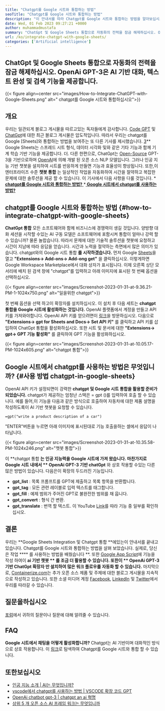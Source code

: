 ```yaml
---
title: "Chatgpt를 Google 시트와 통합하는 방법" 
seoTitle: "Chatgpt를 Google 시트와 통합하는 방법" 
description: "이 안내서를 따라 Chatgpt를 Google 시트와 통합하는 방법을 알아보십시오. Chatgpt라는 인공 지능 기반 챗봇으로 시트를 풍요롭게하십시오." 
date: Wed, 01 Feb 2023 09:27:21 +0000
author: muhammadmustafa
summary: "ChatGpt 및 Google Sheets 통합으로 자동화의 전력을 잠금 해제하십시오. OpenAi GPT-3은 AI 기반 대화, 텍스트 완료 및 amp를 제공합니다. 검색 기능." 
url: /ko/integrate-chatgpt-with-google-sheets/
categories: ['Artificial intelligence']
---
```


## ChatGpt 및 Google Sheets 통합으로 자동화의 전력을 잠금 해제하십시오. OpenAi GPT-3은 AI 기반 대화, 텍스트 완성 및 검색 기능을 제공합니다.

{{< figure align=center src="images/How-to-Integrate-ChatGPT-with-Google-Sheets.png" alt=" chatgpt를 Google 시트와 통합하십시오">}}


## 개요
우리는 일관되게 블로그 게시물을 따르고있는 독자들에게 감사합니다. [Code GPT][1] 및 [ChatGpt][2]에 대한 최근 블로그 게시물은 압도적입니다. 따라서 우리는 chatgpt를 Google [Sheets]와 통합하는 방법을 보여주는 또 다른 기사를 제시했습니다. [3]** Google Sheets는 스프레드 시트 형식, 데이터 시각화 및와 같은 기타 기능과 함께 기계 학습 기반 기능을 제공합니다. 더. 다른 한편으로, ChatGpt는 [Open-Source][4] GPT-3을 기반으로하며 [OpenAI][5]에 의해 개발 된 오픈 소스 NLP 모델입니다.
그러나 인공 지능 기반 챗봇을 설치하여 시트를 반응하게 만들면 기능과 효율성이 향상됩니다. 또한,이 엔터프라이즈 수준  **챗봇 통합** 는 일상적인 작업을 자동화하여 시간을 절약하고 복잡한 문제에 대한 솔루션을 제공 할 수 있습니다.
이 기사에서 다음 사항을 다룰 것입니다.
  *[ **chatgpt를 Google 시트와 통합하는 방법?** ][6]
  *[ **Google 시트에서 chatgpt를 사용하는 방법?** ][7]

## chatgpt를 Google 시트와 통합하는 방법   {#how-to-integrate-chatgpt-with-google-sheets}
**ChatGpt 통합** 모든 소프트웨어와 함께 비즈니스에 경쟁력이 생길 것입니다. 양방향 대화 세션을 시작할 수있는 AI 구동 모델은 소프트웨어에 포함시켜 통합이 얼마나 강력 할 수 있습니까? 물론 놀랍습니다. 따라서 문제에 대한 기술적 솔루션을 챗봇에 요청하고 시간이 지남에 따라 응답을 얻습니다. 시간과 노력을 절약하는 측면에서 많은 의미가 있습니다.
chatgpt와의 Google 시트 통합 **를 시작하겠습니다.**
먼저 Google [Sheets][3]을 열고 **"Extensions-> Add-ons-> Add-ong get"** 을 클릭하십시오. 이렇게하면 Google Workspace Marketplace에서 대화 상자가 표시됩니다. 이제 오른쪽 상단 모서리에 배치 된 검색 창에 "chatgpt"를 입력하고 아래 이미지에 표시된 첫 번째 옵션을 선택하십시오.

{{< figure align=center src="images/Screenshot-2023-01-31-at-9.36.21-PM-1-1024x750.png" alt="일을위한 chatgpt">}}

첫 번째 옵션을 선택 하고이 확장자를 설치하십시오. 이 설치 후 다음 세트는  **chatgpt 통합을 Google 시트에 활성화하는 것입니다.** 
OpenAI 플랫폼에서 계정을 만들고 API 키를 가져와야합니다. OpenAI API 키를 얻으려면이 [링크][1]을 방문하십시오.
다음으로  **"Extensions-> gpt for Sheets and Docs-> Set API 키"** 를 클릭하고 API 키를 삽입하여 ChatGpt 통합을 활성화하십시오. 또한 시트 및 문서에 대한 **"Extensions-> gpt-> GPT 기능 활성화"** 를 클릭하여 GPT 기능을 활성화하십시오.

{{< figure align=center src="images/Screenshot-2023-01-31-at-10.05.17-PM-1024x605.png" alt="chatgpt 통합">}}


## Google 시트에서 chatgpt를 사용하는 방법은 무엇입니까?   {#사용 방법 chatgpt-in-google-sheets}
OpenAI API 키가 설정되면이 강력한  **chatgpt 및 Google 시트 통합을 활용할 준비가되었습니다.**  chatgpt가 제공하는 엄청난 스택은 = gpt ()를 입력하여 호출 할 수 있습니다.
예를 들어,이 기능을 다음과 같은 방식으로 호출하여 자동차에 대한 제품 설명을 작성하도록이 AI 기반 챗봇을 요청할 수 있습니다.
```
=gpt("write a product description of a car")
```
"ENTER"버튼을 누르면 아래 이미지에 표시된대로 기능 호출을하는 셀에서 응답이 나타납니다.

{{< figure align=center src="images/Screenshot-2023-01-31-at-10.35.58-PM-1024x246.png" alt="챗봇 통합">}}

이 **chatgpt 통합 **는 인공 지능력을 Google 시트에 가져 왔습니다. 마찬가지로 Google 시트 내에서 ** OpenAi GPT-3 기반 chatGpt** 와 상호 작용할 수있는 다른 많은 방법이 있습니다.
다음은이 확장의 두드러진 기능입니다.
  * **gpt_list**  : 목록 프롬프트를 GPT에 제출하고 목록 항목을 반환합니다.
  * **gpt_tag**  : 모든 관련 레이블로 입력 텍스트를 태그합니다.
  * **gpt_fill**  : 예제 범위가 주어진 GPT로 불완전한 범위를 채 웁니다.
  * **gpt_convert**  : 형식 간 변환.
  * **gpt_translate**  : 번역 할 텍스트.
이 YouTube [Link][8]를 따라 기능 중 일부를 확인하십시오.

## 결론
우리는 **Google Sheets Integration 및 Chatgpt 통합 **에있는이 안내서를 끝내고 있습니다. Chatgpt를 Google 시트와 통합하는 방법을 살펴 보았습니다. 실제로, 당신은 작업  **** 를 사용하는 방법을 배웠습니다 **. 또한 [Google App Script][9]에 기능을 작성 하여이  **ai 기반 챗봇 ** 를 조금 더 활용할 수 있습니다. 또한이 ** OpenAi GPT-3 기반 ChatGpt 확장자 만 설치하여 많은 워크 플로우를 자동화 할 수 있습니다.** 
마지막으로, [Containerize.com][10]는 추가 오픈 소스 제품 및 주제에 대한 블로그 게시물을 지속적으로 작성하고 있습니다. 또한 소셜 미디어 계정 [Facebook][11], [LinkedIn][12] 및 [Twitter][13]에서 우리를 따라갈 수 있습니다.

## 질문을하십시오
[포럼][14]에서 귀하의 질문이나 질문에 대해 알려줄 수 있습니다.

## FAQ
**Google 시트에서 채팅을 어떻게 활성화합니까?**
Chatgpt는 AI 기반이며 대화적인 방식으로 상호 작용합니다. 이 [링크][6]로 탐색하여 Chatgpt를 Google 시트와 통합 할 수 있습니다.

## 또한보십시오
  * [인공 지능 소개 | AI는 무엇입니까?][15]
  * [vscode에서 chatgpt를 사용하는 방법 | VSCODE 확장 코드 GPT][1]
  * [OpenAi chatbot gpt-3 | chatgpt an ai 혁명][2]
  * [상위 5 개 오픈 소스 AI 프레임 워크는 무엇입니까][16]

  
[1]: https://blog.containerize.com/artificial-intelligence/how-to-use-chatgpt-in-vscode-the-vscode-extension-codegpt/
[2]: https://blog.containerize.com/artificial-intelligence/what-is-openai-chatbot-gpt-3-chatgpt-an-ai-revolution/
[3]: https://www.google.com/sheets/about/
[4]: https://products.containerize.com/
[5]: https://openai.com/
[6]: #How-to-integrate-ChatGPT-with-Google-Sheets
[7]: #How-to-Use-ChatGPT-in-Google-Sheets
[8]: https://www.youtube.com/watch?v=lnQPAWWmaKk&t=106s
[9]: https://www.google.com/script/start/
[10]: https://www.containerize.com/
[11]: https://web.facebook.com/containerize
[12]: https://www.linkedin.com/company/containerize/
[13]: https://twitter.com/containerize_co
[14]: https://forum.containerize.com/
[15]: https://blog.containerize.com/artificial-intelligence/an-introduction-to-artificial-intelligence-what-is-ai/
[16]: https://blog.containerize.com/artificial-intelligence/top-5-open-source-ai-frameworks/
